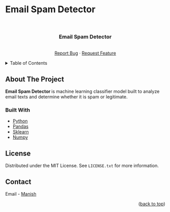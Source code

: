 # Email Spam Detector

<div id="top"></div>


<!-- PROJECT LOGO -->
<br />
<div align="center">

<h3 align="center">Email Spam Detector </h3>

  <p align="center">
    <br />
    <a href="https://github.com/manishkumar-hub/The-craft-House/issues">Report Bug</a>
    ·
    <a href="https://github.com/manishkumar-hub/The-craft-House/issues">Request Feature</a>
  </p>
</div>



<!-- TABLE OF CONTENTS -->
<details>
  <summary>Table of Contents</summary>
  <ol>
    <li>
      <a href="#about-the-project">About The Project</a>
      <ul>
        <li><a href="#built-with">Built With</a></li>
      </ul>
    </li>
    <li><a href="#license">License</a></li>
    <li><a href="#contact">Contact</a></li>

  </ol>
</details>



<!-- ABOUT THE PROJECT -->
## About The Project

<b>Email Spam Detector  </b> is machine learning classifier model built to analyze email texts and determine whether it is spam or legitimate. 



### Built With

* [Python](https://www.python.org/)
* [Pandas](https://pandas.pydata.org/docs/)
* [Sklearn](https://scikit-learn.org/stable/)
* [Numpy](https://numpy.org/)



<!-- LICENSE -->
## License

Distributed under the MIT License. See `LICENSE.txt` for more information.


<!-- CONTACT -->
## Contact

Email  -  <a href="mailto:manishkumarpandit12@gmail.com">Manish </a>

<p align="right">(<a href="#top">back to top</a>)</p>
